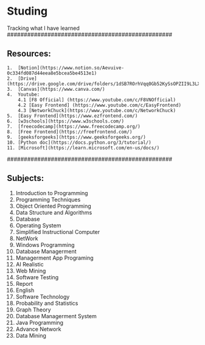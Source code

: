 # Studing
Tracking what I have learned 
#################################################
## Resources: 
    1.  [Notion](https://www.notion.so/Aevuive-0c334fd087d44eea8e5bcea5be4513e1)
    2.  [Drive](https://drive.google.com/drive/folders/1dSB7ROrhVqq0Gb52KySsOPZII9L3LX0d)
    3.  [Canvas](https://www.canva.com/)
    4.  Youtube:	
        4.1 [F8 Official] (https://www.youtube.com/c/F8VNOfficial)
        4.2 [Easy Frontend] (https://www.youtube.com/c/EasyFrontend)
        4.3 [NetworkChuck](https://www.youtube.com/c/NetworkChuck)
    5.  [Easy Frontend](https://www.ezfrontend.com/)
    6.  [w3schools](https://www.w3schools.com/)
    7.  [freecodecamp](https://www.freecodecamp.org/)
    8.  [Free Frontend](https://freefrontend.com/)
    9.  [geeksforgeeks](https://www.geeksforgeeks.org/)
    10. [Python doc](https://docs.python.org/3/tutorial/)
    11. [Microsoft](https://learn.microsoft.com/en-us/docs/)
#################################################
## Subjects:
   1.  Introduction to Programming
   2.  Programming Techniques
   3.  Object Oriented Programming
   4.  Data Structure and Algorithms
   5.  Database
   6.  Operating System
   7.  Simplified Instructional Computer
   8.  NetWork
   9.  Windows Programming
   10. Database Managerment
   11. Managerment App Programing
   12. AI Realistic
   13. Web Mining
   14. Software Testing
   15. Report
   16. English
   17. Software Technology
   18. Probability and Statistics
   19. Graph Theory
   20. Database Managerment System
   21. Java Programming
   22. Advance Network
   23. Data Mining
